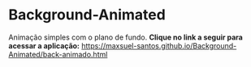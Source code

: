 # Background-Animated
Animação simples com o plano de fundo.
**Clique no link a seguir para acessar a aplicação:** https://maxsuel-santos.github.io/Background-Animated/back-animado.html
